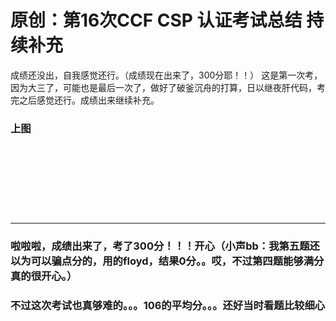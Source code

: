 # 原创：第16次CCF CSP  认证考试总结  持续补充

> 
成绩还没出，自我感觉还行。（成绩现在出来了，300分耶！！）
这是第一次考，因为大三了，可能也是最后一次了，做好了破釜沉舟的打算，日以继夜肝代码，考完之后感觉还行。成绩出来继续补充。


### **上图**

 

 

 

 

---


### **啦啦啦，成绩出来了，考了300分！！！开心（小声bb：我第五题还以为可以骗点分的，用的floyd，结果0分。。哎，不过第四题能够满分真的很开心。）**

### **不过这次考试也真够难的。。。106的平均分。。。还好当时看题比较细心**

 
